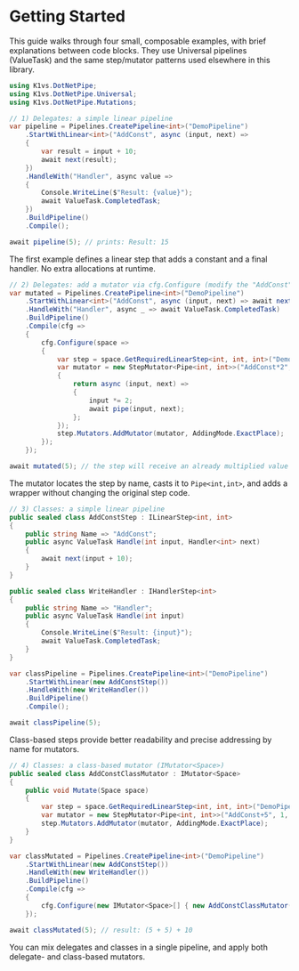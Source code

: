 # Getting Started

This guide walks through four small, composable examples, with brief explanations between code blocks. They use Universal pipelines (ValueTask) and the same step/mutator patterns used elsewhere in this library.

```csharp
using K1vs.DotNetPipe;
using K1vs.DotNetPipe.Universal;
using K1vs.DotNetPipe.Mutations;

// 1) Delegates: a simple linear pipeline
var pipeline = Pipelines.CreatePipeline<int>("DemoPipeline")
    .StartWithLinear<int>("AddConst", async (input, next) =>
    {
        var result = input + 10;
        await next(result);
    })
    .HandleWith("Handler", async value =>
    {
        Console.WriteLine($"Result: {value}");
        await ValueTask.CompletedTask;
    })
    .BuildPipeline()
    .Compile();

await pipeline(5); // prints: Result: 15
```

The first example defines a linear step that adds a constant and a final handler. No extra allocations at runtime.

```csharp
// 2) Delegates: add a mutator via cfg.Configure (modify the "AddConst" step)
var mutated = Pipelines.CreatePipeline<int>("DemoPipeline")
    .StartWithLinear<int>("AddConst", async (input, next) => await next(input + 10))
    .HandleWith("Handler", async _ => await ValueTask.CompletedTask)
    .BuildPipeline()
    .Compile(cfg =>
    {
        cfg.Configure(space =>
        {
            var step = space.GetRequiredLinearStep<int, int, int>("DemoPipeline", "AddConst");
            var mutator = new StepMutator<Pipe<int, int>>("AddConst*2", 1, pipe =>
            {
                return async (input, next) =>
                {
                    input *= 2;
                    await pipe(input, next);
                };
            });
            step.Mutators.AddMutator(mutator, AddingMode.ExactPlace);
        });
    });

await mutated(5); // the step will receive an already multiplied value
```

The mutator locates the step by name, casts it to `Pipe<int,int>`, and adds a wrapper without changing the original step code.

```csharp
// 3) Classes: a simple linear pipeline
public sealed class AddConstStep : ILinearStep<int, int>
{
    public string Name => "AddConst";
    public async ValueTask Handle(int input, Handler<int> next)
    {
        await next(input + 10);
    }
}

public sealed class WriteHandler : IHandlerStep<int>
{
    public string Name => "Handler";
    public async ValueTask Handle(int input)
    {
        Console.WriteLine($"Result: {input}");
        await ValueTask.CompletedTask;
    }
}

var classPipeline = Pipelines.CreatePipeline<int>("DemoPipeline")
    .StartWithLinear(new AddConstStep())
    .HandleWith(new WriteHandler())
    .BuildPipeline()
    .Compile();

await classPipeline(5);
```

Class-based steps provide better readability and precise addressing by name for mutators.

```csharp
// 4) Classes: a class-based mutator (IMutator<Space>)
public sealed class AddConstClassMutator : IMutator<Space>
{
    public void Mutate(Space space)
    {
        var step = space.GetRequiredLinearStep<int, int, int>("DemoPipeline", "AddConst");
        var mutator = new StepMutator<Pipe<int, int>>("AddConst+5", 1, pipe => async (input, next) => await pipe(input + 5, next));
        step.Mutators.AddMutator(mutator, AddingMode.ExactPlace);
    }
}

var classMutated = Pipelines.CreatePipeline<int>("DemoPipeline")
    .StartWithLinear(new AddConstStep())
    .HandleWith(new WriteHandler())
    .BuildPipeline()
    .Compile(cfg =>
    {
        cfg.Configure(new IMutator<Space>[] { new AddConstClassMutator() });
    });

await classMutated(5); // result: (5 + 5) + 10
```

You can mix delegates and classes in a single pipeline, and apply both delegate- and class-based mutators.